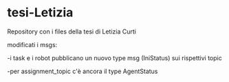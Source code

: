 # tesi-Letizia
Repository con i files della tesi di Letizia Curti


modificati i msgs:

-i task e i robot pubblicano un nuovo type msg (IniStatus) sui rispettivi topic

-per assignment_topic c'è ancora il type AgentStatus
